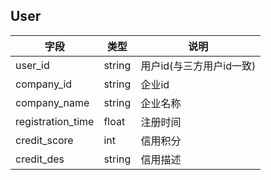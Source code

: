 ## User

|字段|类型|说明|
|---|---|---|
|user_id|string|用户id(与三方用户id一致)|
|company_id|string|企业id|
|company_name|string|企业名称|
|registration_time|float|注册时间|
|credit_score|int|信用积分|
|credit_des|string|信用描述|


